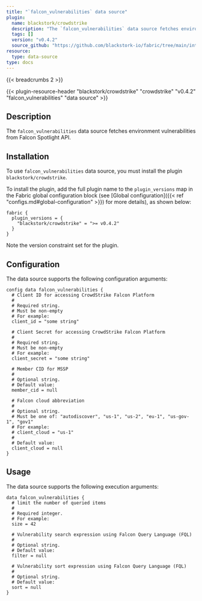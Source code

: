 ```yaml
---
title: "`falcon_vulnerabilities` data source"
plugin:
  name: blackstork/crowdstrike
  description: "The `falcon_vulnerabilities` data source fetches environment vulnerabilities from Falcon Spotlight API"
  tags: []
  version: "v0.4.2"
  source_github: "https://github.com/blackstork-io/fabric/tree/main/internal/crowdstrike/"
resource:
  type: data-source
type: docs
---
```


{{< breadcrumbs 2 >}}

{{< plugin-resource-header "blackstork/crowdstrike" "crowdstrike" "v0.4.2" "falcon_vulnerabilities" "data source" >}}

## Description
The `falcon_vulnerabilities` data source fetches environment vulnerabilities from Falcon Spotlight API.

## Installation

To use `falcon_vulnerabilities` data source, you must install the plugin `blackstork/crowdstrike`.

To install the plugin, add the full plugin name to the `plugin_versions` map in the Fabric global configuration block (see [Global configuration]({{< ref "configs.md#global-configuration" >}}) for more details), as shown below:

```hcl
fabric {
  plugin_versions = {
    "blackstork/crowdstrike" = ">= v0.4.2"
  }
}
```

Note the version constraint set for the plugin.

## Configuration

The data source supports the following configuration arguments:

```hcl
config data falcon_vulnerabilities {
  # Client ID for accessing CrowdStrike Falcon Platform
  #
  # Required string.
  # Must be non-empty
  # For example:
  client_id = "some string"

  # Client Secret for accessing CrowdStrike Falcon Platform
  #
  # Required string.
  # Must be non-empty
  # For example:
  client_secret = "some string"

  # Member CID for MSSP
  #
  # Optional string.
  # Default value:
  member_cid = null

  # Falcon cloud abbreviation
  #
  # Optional string.
  # Must be one of: "autodiscover", "us-1", "us-2", "eu-1", "us-gov-1", "gov1"
  # For example:
  # client_cloud = "us-1"
  # 
  # Default value:
  client_cloud = null
}
```

## Usage

The data source supports the following execution arguments:

```hcl
data falcon_vulnerabilities {
  # limit the number of queried items
  #
  # Required integer.
  # For example:
  size = 42

  # Vulnerability search expression using Falcon Query Language (FQL)
  #
  # Optional string.
  # Default value:
  filter = null

  # Vulnerability sort expression using Falcon Query Language (FQL)
  #
  # Optional string.
  # Default value:
  sort = null
}
```
